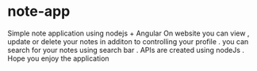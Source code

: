 # note-app
Simple note application using nodejs + Angular 
On website you can view , update or delete your notes in additon to controlling your profile . 
you can search for your notes using search bar .
APIs are created using nodeJs . Hope you enjoy the application
